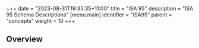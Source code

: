 +++
date = "2023-08-31T19:35:35+11:00"
title = "ISA 95"
description = "ISA 95 Schema Descriptions"
[menu.main]
identifier = "ISA95"
parent = "concepts"
weight = 10
+++

## Overview
